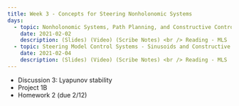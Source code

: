 ```yaml
---
title: Week 3 - Concepts for Steering Nonholonomic Systems
days:
  - topic: Nonholonomic Systems, Path Planning, and Constructive Controllability
    date: 2021-02-02
    description: (Slides) (Video) (Scribe Notes) <br /> Reading - MLS
  - topic: Steering Model Control Systems - Sinusoids and Constructive Controllability
    date: 2021-02-04
    description: (Slides) (Video) (Scribe Notes) <br /> Reading - MLS
---
```


- Discussion 3: Lyapunov stability
- Project 1B
- Homework 2 (due 2/12)

